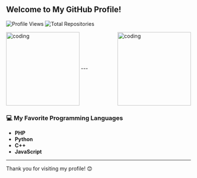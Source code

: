 ## Welcome to My GitHub Profile!

![Profile Views](https://komarev.com/ghpvc/?username=dypixx&label=Profile%20Views&color=blue&style=flat-square)
![Total Repositories](https://img.shields.io/github/search/dypixx/dypixx/repo?label=Total%20Repositories&color=green&style=flat-square)

<img align="right" alt="coding" width="200" src="https://cdn.dribbble.com/users/1292677/screenshots/6139167/avento.gif">
<img align="center" alt="coding" width="200" src="https://images.squarespace-cdn.com/content/v1/5769fc401b631bab1addb2ab/1541580611624-TE64QGKRJG8SWAIUS7NS/coding-freak.gif">
---

### 💻 My Favorite Programming Languages
- **PHP**  
- **Python**  
- **C++**  
- **JavaScript**

---

Thank you for visiting my profile! 😊
